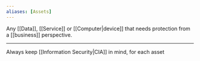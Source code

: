 ```yaml
---
aliases: [Assets]
---
```


Any [[Data]], [[Service]] or [[Computer|device]] that needs protection from a [[business]] perspective.

---

Always keep [[Information Security|CIA]] in mind, for each asset